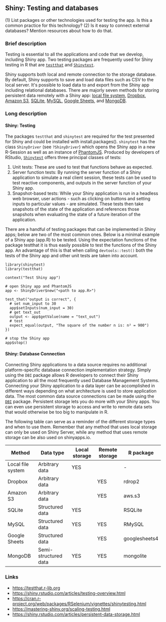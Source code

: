 ## Shiny: Testing and databases

(1) List packages or other technologies used for testing the app. Is this a common practice for this technology?
(2) Is it easy to connect external databases? Mention resources about how to do that.

### Brief description

Testing is essential to all the applications and code that we develop, including Shiny app. Two testing packages are frequently used for Shiny testing in R that are [`testthat`](https://testthat.r-lib.org/) and [`Shinytest`](https://shiny.rstudio.com/articles/testing-overview.html).  

Shiny supports both local and remote connection to the storage database. By default, Shiny supports to save and load data files such as CSV to the local server. It's possible to load data to and export from the Shiny app including relational databases. There are majorly seven methods for storing persistent data remotely with a Shiny app: [local file system](https://shiny.rstudio.com/articles/persistent-data-storage.html#local), [Dropbox](https://shiny.rstudio.com/articles/persistent-data-storage.html#dropbox), [Amazon S3](https://shiny.rstudio.com/articles/persistent-data-storage.html#s3), [SQLite](https://shiny.rstudio.com/articles/persistent-data-storage.html#sqlite), [MySQL](https://shiny.rstudio.com/articles/persistent-data-storage.html#mysql), [Google Sheets](https://shiny.rstudio.com/articles/persistent-data-storage.html#gsheets), and [MongoDB](https://shiny.rstudio.com/articles/persistent-data-storage.html#mongodb).

### Long description

#### Shiny: Testing

The packages `testthat` and `shinytest` are required for the test presented for Shiny and could be installed with install.packages(). `shinytest` has the class `ShinyDriver` (see `?ShinyDriver`) which opens the Shiny app in a new R-Session as well as an instance of [PhantomJS](http://phantomjs.org/). Produced by developers of RStudio, [`Shinytest`](https://shiny.rstudio.com/articles/testing-overview.html) offers three principal classes of tests:
1. Unit tests: These are used to test that functions behave as expected.
2. Server function tests: By running the server function of a Shiny application to simulate a real client session, these tests can be used to test reactive components, and outputs in the server function of your Shiny app.
3. Snapshot-based tests: While your Shiny application is run in a headless web browser, user actions - such as clicking on buttons and setting inputs to particular values - are simulated. These tests then take snapshots of the state of the application and references those snapshots when evaluating the state of a future iteration of the application.

There are a handful of testing packages that can be implemented in Shiny apps; below are two of the most common ones. Below is a minimal example of a Shiny app (app.R) to be tested. Using the expectation functions of the package testthat it is thus easily possible to test the functions of the Shiny app. An advantage of this is that when calling `devtools::test()` both the tests of the Shiny app and other unit tests are taken into account.

```{r}
library(shinytest)
library(testthat)

context("Test Shiny app")

# open Shiny app and PhantomJS
app <- ShinyDriver$new("<path to app.R>")

test_that("output is correct", {
  # set num_input to 30
  app$setInputs(num_input = 30)
  # get text_out
  output <- app$getValue(name = "text_out")
  # test
  expect_equal(output, "The square of the number n is: n² = 900")  
})

# stop the Shiny app
app$stop()
```

#### Shiny: Database Connection
Connecting Shiny applications to a data source requires no additional platform-specific database connection implementation strategy. Simply using the `DBI` package allows R developers to connect their Shiny application to all the most frequently used Database Management Systems. Connecting your Shiny application to a data layer can be accomplished in different ways depending on what architecture is used to store application data. The most common data source connections can be made using the [`DBI`](https://dbi.r-dbi.org/) package. Persistent storage lets you do more with your Shiny apps. You can even use persistent storage to access and write to remote data sets that would otherwise be too big to manipulate in R.

The following table can serve as a reminder of the different storage types and when to use them. Remember that any method that uses local storage can only be used on Shiny Server, while any method that uses remote storage can be also used on shinyapps.io.

| Method            | Data type            | Local storage | Remote storage | R package     |
|-------------------|----------------------|---------------|----------------|---------------|
| Local file system | Arbitrary data       | YES           |                | \-            |
| Dropbox           | Arbitrary data       |               | YES            | rdrop2        |
| Amazon S3         | Arbitrary data       |               | YES            | aws.s3        |
| SQLite            | Structured data      | YES           |                | RSQLite       |
| MySQL             | Structured data      | YES           | YES            | RMySQL        |
| Google Sheets     | Structured data      |               | YES            | googlesheets4 |
| MongoDB           | Semi-structured data | YES           | YES            | mongolite     |

### Links
-   <https://testthat.r-lib.org>
-   <https://shiny.rstudio.com/articles/testing-overview.html>
-   <https://cran.r-project.org/web/packages/RSelenium/vignettes/shinytesting.html>
-   <https://mastering-shiny.org/scaling-testing.html>
-   <https://shiny.rstudio.com/articles/persistent-data-storage.html>
